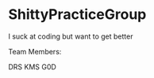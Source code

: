 ShittyPracticeGroup
===================

I suck at coding but want to get better

Team Members:

DRS
KMS
G0D